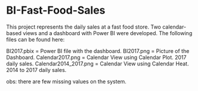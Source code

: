 # BI-Fast-Food-Sales
This project represents the daily sales at a fast food store. Two calendar-based views and a dashboard with Power BI were developed.
The following files can be found here:

BI2017.pbix = Power BI file with the dashboard.
BI2017.png = Picture of the Dashboard.
Calendar2017.png = Calendar View using Calendar Plot. 2017 daily sales.
Calendar2014_2017.png =  Calendar View using Calendar Heat. 2014 to 2017 daily sales.

obs: there are few missing values on the system.

